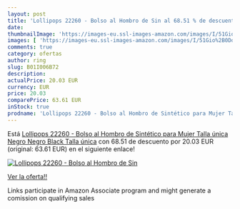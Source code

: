 ```yaml
---
layout: post
title: 'Lollipops 22260 - Bolso al Hombro de Sin al 68.51 % de descuento'
date: 
thumbnailImage: 'https://images-eu.ssl-images-amazon.com/images/I/51Gio%2B0Dd9L._SL200_.jpg'
images: [ 'https://images-eu.ssl-images-amazon.com/images/I/51Gio%2B0Dd9L._SL200_.jpg' ]
comments: true
category: ofertas
author: ring
slug: B01I006B72
description:
actualPrice: 20.03 EUR
currency: EUR
price: 20.03
comparePrice: 63.61 EUR
inStock: true
prodname: 'Lollipops 22260 - Bolso al Hombro de Sintético para Mujer Talla única  Negro  Negro  Black    Talla única'
---
```


Está [Lollipops 22260 - Bolso al Hombro de Sintético para Mujer Talla única  Negro  Negro  Black    Talla única](https://www.amazon.es/dp/B01I006B72/?tag=tolees-21) con 68.51 de descuento por 20.03 EUR (original: 63.61 EUR) en el siguiente enlace!

[![Lollipops 22260 - Bolso al Hombro de Sin](https://images-eu.ssl-images-amazon.com/images/I/51Gio%2B0Dd9L._SL200_.jpg)](https://www.amazon.es/dp/B01I006B72/?tag=tolees-21)

[Ver la oferta!!](https://www.amazon.es/dp/B01I006B72/?tag=tolees-21)

Links participate in Amazon Associate program and might generate a comission on qualifying sales


